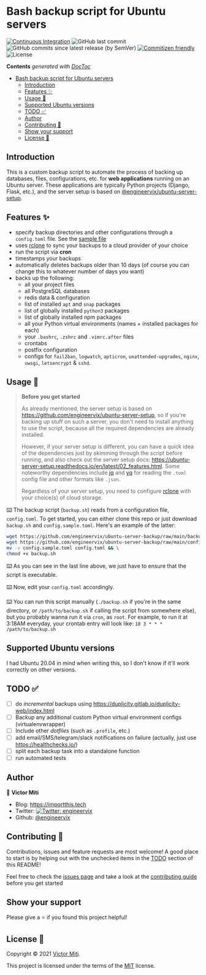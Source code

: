 # Bash backup script for Ubuntu servers

[![Continuous Integration](https://github.com/engineervix/ubuntu-server-backup/actions/workflows/main.yml/badge.svg)](https://github.com/engineervix/ubuntu-server-backup/actions/workflows/main.yml)
![GitHub last commit](https://img.shields.io/github/last-commit/engineervix/ubuntu-server-backup)
![GitHub commits since latest release (by SemVer)](https://img.shields.io/github/commits-since/engineervix/ubuntu-server-backup/latest/main)
[![Commitizen friendly](https://img.shields.io/badge/commitizen-friendly-brightgreen.svg)](http://commitizen.github.io/cz-cli/)
![License](https://img.shields.io/github/license/engineervix/ubuntu-server-backup)

<!-- START doctoc generated TOC please keep comment here to allow auto update -->
<!-- DON'T EDIT THIS SECTION, INSTEAD RE-RUN doctoc TO UPDATE -->
**Contents**  *generated with [DocToc](https://github.com/thlorenz/doctoc)*

- [Bash backup script for Ubuntu servers](#bash-backup-script-for-ubuntu-servers)
  - [Introduction](#introduction)
  - [Features ✨](#features-)
  - [Usage 🚀](#usage-)
  - [Supported Ubuntu versions](#supported-ubuntu-versions)
  - [TODO ✅](#todo-)
  - [Author](#author)
  - [Contributing 🤝](#contributing-)
  - [Show your support](#show-your-support)
  - [License 📝](#license-)

<!-- END doctoc generated TOC please keep comment here to allow auto update -->

## Introduction

This is a custom backup script to automate the process of backing up databases, files, configurations, etc. for **web applications** running on an Ubuntu server. These applications are typically Python projects (Django, Flask, etc.), and the server setup is based on [@engineervix/ubuntu-server-setup](https://github.com/engineervix/ubuntu-server-setup).

## Features ✨

- specify backup directories and other configurations through a `config.toml` file. See the [sample file](config.sample.toml)
- uses [rclone](https://rclone.org/) to sync your backups to a cloud provider of your choice
- run the script via **cron**
- timestamps your backups
- automatically deletes backups older than 10 days (of course you can change this to whatever number of days you want)
- backs up the following:
  - all your project files
  - all PostgreSQL databases
  - redis data & configuration
  - list of installed `apt` and `snap` packages
  - list of globally installed `python3` packages
  - list of globally installed npm packages
  - all your Python virtual environments (names + installed packages for each)
  - your `.bashrc`, `.zshrc` and `.vimrc.after` files
  - crontabs
  - postfix configuration
  - configs for `fail2ban`, `logwatch`, `apticron`, `unattended-upgrades`, `nginx`, `uwsgi`, `letsencrypt` & `sshd`.

## Usage 🚀

> **Before you get started**
>
> As already mentioned, the server setup is based on <https://github.com/engineervix/ubuntu-server-setup>, so if you're backing up stuff on such a server, you don't need to install anything to use the script, because all the required dependencies are already installed.
>
> However, if your server setup is different, you can have a quick idea of the dependencies just by skimming through the script before running, and also check out the server setup docs: <https://ubuntu-server-setup.readthedocs.io/en/latest/02_features.html>. Some noteworthy dependencies include [jq](https://stedolan.github.io/jq/) and [yq](https://kislyuk.github.io/yq/) for reading the `.toml` config file and other formats like `.json`.
>
> Regardless of your server setup, you need to configure [rclone](https://rclone.org/) with your choice(s) of cloud storage.

⌨️ The backup script (`backup.sh`) reads from a configuration file, `config.toml`. To get started, you can either clone this repo or just download `backup.sh` and `config.sample.toml`. Here's an example of the latter:

```bash
wget https://github.com/engineervix/ubuntu-server-backup/raw/main/backup.sh && \
wget https://github.com/engineervix/ubuntu-server-backup/raw/main/config.sample.toml && \
mv -v config.sample.toml config.toml && \
chmod +x backup.sh
```

⌨️ As you can see in the last line above, we just have to ensure that the script is executable.

⌨️ Now, edit your `config.toml` accordingly.

⌨️ You can run this script manually (`./backup.sh` if you're in the same directory, or `/path/to/backup.sh` if calling the script from somewhere else), but you probably wanna run it via `cron`, as `root`. For example, to run it at 3:18AM everyday, your crontab entry will look like: `18 3 * * * /path/to/backup.sh`

## Supported Ubuntu versions

I had Ubuntu 20.04 in mind when writing this, so I don't know if it'll work correctly on other versions.

## TODO ✅

- [ ] do *incremental* backups using <https://duplicity.gitlab.io/duplicity-web/index.html>
- [ ] Backup any additional custom Python virtual environment configs (virtualenvwrapper)
- [ ] Include other *dotfiles* (such as `.profile`, etc.)
- [ ] add email/SMS/telegram/slack notifications on failure (actually, just use <https://healthchecks.io/>)
- [ ] split each backup task into a standalone function
- [ ] run automated tests

## Author

👤 **Victor Miti**

- Blog: <https://importthis.tech>
- Twitter: [![Twitter: engineervix](https://img.shields.io/twitter/follow/engineervix.svg?style=social)](https://twitter.com/engineervix)
- Github: [@engineervix](https://github.com/engineervix)

## Contributing 🤝

Contributions, issues and feature requests are most welcome! A good place to start is by helping out with the unchecked items in the [TODO](#todo-) section of this README!

Feel free to check the [issues page](https://github.com/engineervix/ubuntu-server-backup/issues) and take a look at the [contributing guide](CONTRIBUTING.md) before you get started

## Show your support

Please give a ⭐️ if you found this project helpful!

## License 📝

Copyright © 2021 [Victor Miti](https://github.com/engineervix).

This project is licensed under the terms of the [MIT](https://github.com/engineervix/ubuntu-server-backup/blob/main/LICENSE) license.
